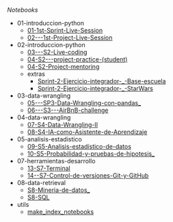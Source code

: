 *Notebooks*

   - 01-introduccion-python
      - [01-1st-Sprint-Live-Session](https://colab.research.google.com/github/zyntonyson/bootcamp_ds_da/blob/main/01-introduccion-python/01-1st-Sprint-Live-Session.ipynb)
      - [02---1st-Project-Live-Session](https://colab.research.google.com/github/zyntonyson/bootcamp_ds_da/blob/main/01-introduccion-python/02---1st-Project-Live-Session.ipynb)
   - 02-introduccion-python
      - [03---S2-Live-coding](https://colab.research.google.com/github/zyntonyson/bootcamp_ds_da/blob/main/02-introduccion-python/03---S2-Live-coding.ipynb)
      - [04-S2---project-practice-(student)](https://colab.research.google.com/github/zyntonyson/bootcamp_ds_da/blob/main/02-introduccion-python/04-S2---project-practice-(student).ipynb)
      - [04-S2-Project-mentoring](https://colab.research.google.com/github/zyntonyson/bootcamp_ds_da/blob/main/02-introduccion-python/04-S2-Project-mentoring.ipynb)
      - extras
         - [Sprint-2-Ejercicio-integrador-_-Base-escuela](https://colab.research.google.com/github/zyntonyson/bootcamp_ds_da/blob/main/02-introduccion-python/extras/Sprint-2-Ejercicio-integrador-_-Base-escuela.ipynb)
         - [Sprint-2-Ejercicio-integrador-_-StarWars](https://colab.research.google.com/github/zyntonyson/bootcamp_ds_da/blob/main/02-introduccion-python/extras/Sprint-2-Ejercicio-integrador-_-StarWars.ipynb)
   - 03-data-wrangling
      - [05---SP3-Data-Wrangling-con-pandas_](https://colab.research.google.com/github/zyntonyson/bootcamp_ds_da/blob/main/03-data-wrangling/05---SP3-Data-Wrangling-con-pandas_.ipynb)
      - [06---S3---AirBnB-challenge](https://colab.research.google.com/github/zyntonyson/bootcamp_ds_da/blob/main/03-data-wrangling/06---S3---AirBnB-challenge.ipynb)
   - 04-data-wrangling
      - [07-S4-Data-Wrangling-II](https://colab.research.google.com/github/zyntonyson/bootcamp_ds_da/blob/main/04-data-wrangling/07-S4-Data-Wrangling-II.ipynb)
      - [08-S4-IA-como-Asistente-de-Aprendizaje](https://colab.research.google.com/github/zyntonyson/bootcamp_ds_da/blob/main/04-data-wrangling/08-S4-IA-como-Asistente-de-Aprendizaje.ipynb)
   - 05-analisis-estadistico
      - [09-S5-Analisis-estadístico-de-datos](https://colab.research.google.com/github/zyntonyson/bootcamp_ds_da/blob/main/05-analisis-estadistico/09-S5-Analisis-estadístico-de-datos.ipynb)
      - [10-S5-Probabilidad-y-pruebas-de-hipotesis_](https://colab.research.google.com/github/zyntonyson/bootcamp_ds_da/blob/main/05-analisis-estadistico/10-S5-Probabilidad-y-pruebas-de-hipotesis_.ipynb)
   - 07-herramientas-desarrollo
      - [13-S7-Terminal](https://colab.research.google.com/github/zyntonyson/bootcamp_ds_da/blob/main/07-herramientas-desarrollo/13-S7-Terminal.ipynb)
      - [14--S7-Control-de-versiones-Git-y-GitHub](https://colab.research.google.com/github/zyntonyson/bootcamp_ds_da/blob/main/07-herramientas-desarrollo/14--S7-Control-de-versiones-Git-y-GitHub.ipynb)
   - 08-data-retrieval
      - [S8-Mineria-de-datos_](https://colab.research.google.com/github/zyntonyson/bootcamp_ds_da/blob/main/08-data-retrieval/S8-Mineria-de-datos_.ipynb)
      - [S8-SQL](https://colab.research.google.com/github/zyntonyson/bootcamp_ds_da/blob/main/08-data-retrieval/S8-SQL.ipynb)
   - utils
      - [make_index_notebooks](https://colab.research.google.com/github/zyntonyson/bootcamp_ds_da/blob/main/utils/make_index_notebooks.ipynb)
